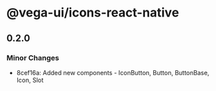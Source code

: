 # @vega-ui/icons-react-native

## 0.2.0

### Minor Changes

- 8cef16a: Added new components - IconButton, Button, ButtonBase, Icon, Slot

